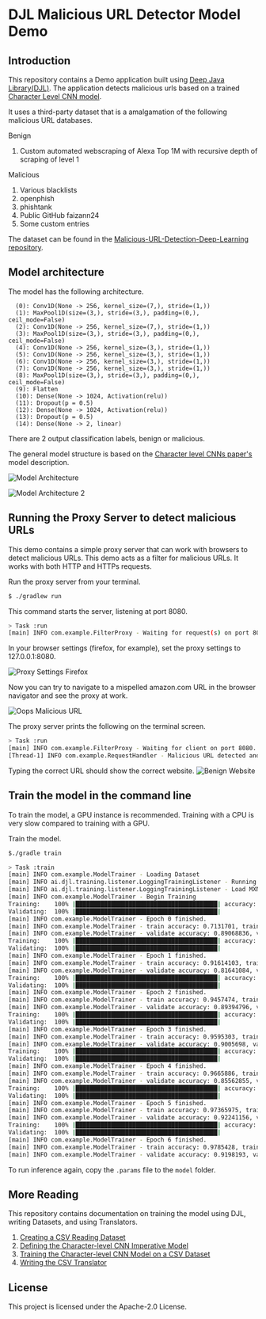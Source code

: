 # DJL Malicious URL Detector Model Demo

## Introduction

This repository contains a Demo application built using [Deep Java Library(DJL)](https://github.com/awslabs/djl). The application detects malicious urls based on a trained [Character Level CNN model](https://arxiv.org/abs/1509.01626).

It uses a third-party dataset that is a amalgamation of the following malicious URL databases.

Benign

1. Custom automated webscraping of Alexa Top 1M with recursive depth of scraping of level 1

Malicious

1. Various blacklists
2. openphish
3. phishtank
4. Public GitHub faizann24
5. Some custom entries

The dataset can be found in the [Malicious-URL-Detection-Deep-Learning repository](https://github.com/incertum/cyber-matrix-ai/tree/master/Malicious-URL-Detection-Deep-Learning).

## Model architecture

The model has the following architecture.

```
  (0): Conv1D(None -> 256, kernel_size=(7,), stride=(1,))
  (1): MaxPool1D(size=(3,), stride=(3,), padding=(0,), ceil_mode=False)
  (2): Conv1D(None -> 256, kernel_size=(7,), stride=(1,))
  (3): MaxPool1D(size=(3,), stride=(3,), padding=(0,), ceil_mode=False)
  (4): Conv1D(None -> 256, kernel_size=(3,), stride=(1,))
  (5): Conv1D(None -> 256, kernel_size=(3,), stride=(1,))
  (6): Conv1D(None -> 256, kernel_size=(3,), stride=(1,))
  (7): Conv1D(None -> 256, kernel_size=(3,), stride=(1,))
  (8): MaxPool1D(size=(3,), stride=(3,), padding=(0,), ceil_mode=False)
  (9): Flatten
  (10): Dense(None -> 1024, Activation(relu))
  (11): Dropout(p = 0.5)
  (12): Dense(None -> 1024, Activation(relu))
  (13): Dropout(p = 0.5)
  (14): Dense(None -> 2, linear)

```
There are 2 output classification labels, benign or malicious.

The general model structure is based on the [Character level CNNs paper's](https://arxiv.org/abs/1509.01626) model description.

![Model Architecture](docs/convolutional_layers.png) 

![Model Architecture 2](docs/dense_layer.png)

## Running the Proxy Server to detect malicious URLs

This demo contains a simple proxy server that can work with browsers to detect malicious URLs. This demo acts as a filter for malicious URLs. It works with both HTTP and HTTPs requests.

Run the proxy server from your terminal.

```bash
$ ./gradlew run
```

This command starts the server, listening at port 8080.

```bash
> Task :run
[main] INFO com.example.FilterProxy - Waiting for request(s) on port 8080
```

In your browser settings (firefox, for example), set the proxy settings to 127.0.0.1:8080.

![Proxy Settings Firefox](docs/proxy_firefox.png)

Now you can try to navigate to a mispelled amazon.com URL in the browser navigator and see the proxy at work.

![Oops Malicious URL](docs/wrong_url_firefox.png)

The proxy server prints the following on the terminal screen.

```bash
> Task :run
[main] INFO com.example.FilterProxy - Waiting for client on port 8080..
[Thread-1] INFO com.example.RequestHandler - Malicious URL detected and blocked http://amazom.com/
```

Typing the correct URL should show the correct website.
![Benign Website](docs/correct_firefox.png)    

## Train the model in the command line

To train the model, a GPU instance is recommended. Training with a CPU is very slow compared to training with a GPU.

Train the model.

```bash
$./gradle train

> Task :train
[main] INFO com.example.ModelTrainer - Loading Dataset
[main] INFO ai.djl.training.listener.LoggingTrainingListener - Running Malicious URL training on: cpu().
[main] INFO ai.djl.training.listener.LoggingTrainingListener - Load MXNet Engine Version 1.6.0 in 0.153 ms.
[main] INFO com.example.ModelTrainer - Begin Training
Training:    100% |████████████████████████████████████████| accuracy: 0.71 loss: 0.54 speed: 323.74 urls/sec
Validating:  100% |████████████████████████████████████████|
[main] INFO com.example.ModelTrainer - Epoch 0 finished.
[main] INFO com.example.ModelTrainer - train accuracy: 0.7131701, train loss: 0.5386256
[main] INFO com.example.ModelTrainer - validate accuracy: 0.89068836, validate loss: 0.30017522
Training:    100% |████████████████████████████████████████| accuracy: 0.92 loss: 0.21 speed: 336.71 urls/sec
Validating:  100% |████████████████████████████████████████|
[main] INFO com.example.ModelTrainer - Epoch 1 finished.
[main] INFO com.example.ModelTrainer - train accuracy: 0.91614103, train loss: 0.21319388
[main] INFO com.example.ModelTrainer - validate accuracy: 0.81641084, validate loss: 0.43587697
Training:    100% |████████████████████████████████████████| accuracy: 0.95 loss: 0.14 speed: 340.42 urls/sec
Validating:  100% |████████████████████████████████████████|
[main] INFO com.example.ModelTrainer - Epoch 2 finished.
[main] INFO com.example.ModelTrainer - train accuracy: 0.9457474, train loss: 0.14361516
[main] INFO com.example.ModelTrainer - validate accuracy: 0.89394796, validate loss: 0.26676258
Training:    100% |████████████████████████████████████████| accuracy: 0.96 loss: 0.11 speed: 339.22 urls/sec
Validating:  100% |████████████████████████████████████████|
[main] INFO com.example.ModelTrainer - Epoch 3 finished.
[main] INFO com.example.ModelTrainer - train accuracy: 0.9595303, train loss: 0.10922413
[main] INFO com.example.ModelTrainer - validate accuracy: 0.9005698, validate loss: 0.26299196
Training:    100% |████████████████████████████████████████| accuracy: 0.97 loss: 0.09 speed: 338.12 urls/sec
Validating:  100% |████████████████████████████████████████|
[main] INFO com.example.ModelTrainer - Epoch 4 finished.
[main] INFO com.example.ModelTrainer - train accuracy: 0.9665886, train loss: 0.08993893
[main] INFO com.example.ModelTrainer - validate accuracy: 0.85562855, validate loss: 0.38608122
Training:    100% |████████████████████████████████████████| accuracy: 0.97 loss: 0.07 speed: 292.06 urls/sec
Validating:  100% |████████████████████████████████████████|
[main] INFO com.example.ModelTrainer - Epoch 5 finished.
[main] INFO com.example.ModelTrainer - train accuracy: 0.97365975, train loss: 0.07207036
[main] INFO com.example.ModelTrainer - validate accuracy: 0.92241156, validate loss: 0.22621335
Training:    100% |████████████████████████████████████████| accuracy: 0.98 loss: 0.06 speed: 319.64 urls/sec
Validating:  100% |████████████████████████████████████████|
[main] INFO com.example.ModelTrainer - Epoch 6 finished.
[main] INFO com.example.ModelTrainer - train accuracy: 0.9785428, train loss: 0.05851153
[main] INFO com.example.ModelTrainer - validate accuracy: 0.9198193, validate loss: 0.2653344       
```

To run inference again, copy the ```.params``` file to the ```model``` folder.

## More Reading

This repository contains documentation on training the model using DJL, writing Datasets, and using Translators.

1. [Creating a CSV Reading Dataset](docs/dataset_creation.md)
2. [Defining the Character-level CNN Imperative Model](docs/define_model.md)
3. [Training the Character-level CNN Model on a CSV Dataset](docs/training_model.md)
4. [Writing the CSV Translator](docs/translators.md)

## License

This project is licensed under the Apache-2.0 License.



